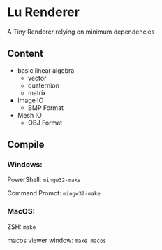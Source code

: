 # Lu Renderer

A Tiny Renderer relying on minimum dependencies

## Content

- basic linear algebra
  - vector
  - quaternion
  - matrix
- Image IO
  - BMP Format
- Mesh IO
  - OBJ Format

## Compile

### Windows:

PowerShell: `mingw32-make`

Command Promot: `mingw32-make`

### MacOS:

ZSH: `make`

macos viewer window: `make macos`

